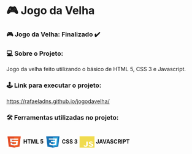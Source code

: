 # 🎮 Jogo da Velha

### 🎮 Jogo da Velha: Finalizado ✔️

### 💻 Sobre o Projeto:
Jogo da velha feito utilizando o básico de HTML 5, CSS 3 e Javascript.

### 🕹️ Link para executar o projeto:
https://rafaeladns.github.io/jogodavelha/

### 🛠️ Ferramentas utilizadas no projeto:
<div style="display: inline_block"><br>
  <img align="center" alt="Rafa-HTML" height="30" width="40" src="https://raw.githubusercontent.com/devicons/devicon/master/icons/html5/html5-original.svg"> <strong>HTML 5</strong>
  <img align="center" alt="Rafa-CSS" height="30" width="40" src="https://raw.githubusercontent.com/devicons/devicon/master/icons/css3/css3-original.svg"> <strong>CSS 3</strong>
  <img align="center" alt="Rafa-Js" height="30" width="40" src="https://raw.githubusercontent.com/devicons/devicon/master/icons/javascript/javascript-plain.svg"> <strong>JAVASCRIPT</strong>
</div>
